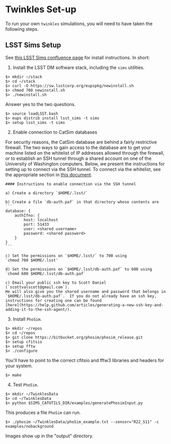 # Twinkles Set-up

To run your own `twinkles` simulations, you will need to have taken the following steps.

## LSST Sims Setup

See [this LSST Sims confluence page](https://confluence.lsstcorp.org/display/SIM/Catalogs+and+MAF) for install instructions. In short:

1) Install the LSST DM software stack, including the `sims` utilities.
```
$> mkdir ~/stack
$> cd ~/stack
$> curl -O https://sw.lsstcorp.org/eupspkg/newinstall.sh
$> chmod 700 newinstall.sh
$> ./newinstall.sh
```
Answer yes to the two questions.
```
$> source loadLSST.bash
$> eups distrib install lsst_sims -t sims
$> setup lsst_sims -t sims
```

2) Enable connection to CatSim databases

For security reasons, the CatSim database are behind a fairly restrictive
firewall.  The two ways to gain access to the database are to get your machine
listed on the whitelist of IP addresses allowed through the firewall, or to
establish an SSH tunnel through a shared account on one of the University of
Washington computers.  Below, we present the instructions for setting up to
connect via the SSH tunnel.  To connect via the whitelist, see the appropriate
section in [this
document](https://github.com/DarkEnergyScienceCollaboration/Twinkles/blob/master/doc/Cookbook/Sims_Recipe.md).

    #### Instructions to enable connection via the SSH tunnel

    a) Create a directory `$HOME/.lsst/`

    b) Create a file `db-auth.paf` in that directory whose contents are
    ```
    database: {
        authIfno: {
            host: localhost
            port: 51433
            user: <shared username>
            password: <shared password>
        }
    }
    ```

    c) Set the permissions on `$HOME/.lsst/` to 700 using
    `chmod 700 $HOME/.lsst'

    d) Set the permissions on `$HOME/.lsst/db-auth.paf` to 600 using
    `chomd 600 $HOME/.lsst/db-auth.paf`

    c) Email your public ssh key to Scott Daniel (`scottvalscott@gmail.com`).
    He will also give you the shared username and password that belongs in
    `$HOME/.lsst/db-auth.paf`.  If you do not already have an ssh key,
    instructions for creating one can be found
    [here](https://help.github.com/articles/generating-a-new-ssh-key-and-adding-it-to-the-ssh-agent/).

3) Install `PhoSim`.
```
$> mkdir ~/repos
$> cd ~/repos
$> git clone https://bitbucket.org/phosim/phosim_release.git
$> setup cfitsio
$> setup fftw
$> ./configure
```
You'll have to point to the correct cfitsio and fftw3 libraries and headers for your system.
```
$> make
```

4) Test `PhoSim`.
```
$> mkdir ~/TwinklesData
$> cd ~/TwinklesData
$> python $SIMS_CATUTILS_DIR/examples/generatePhosimInput.py
```
This produces a file `PhoSim` can run.
```
$> ./phosim ~/TwinklesData/phoSim_example.txt --sensor="R22_S11" -c examples/nobackground
```
Images show up in the "output" directory.


